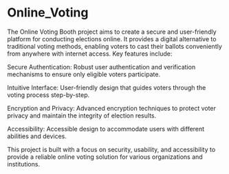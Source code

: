 # Online_Voting
The Online Voting Booth project aims to create a secure and user-friendly platform for conducting elections online. It provides a digital alternative to traditional voting methods, enabling voters to cast their ballots conveniently from anywhere with internet access. Key features include:

Secure Authentication: Robust user authentication and verification mechanisms to ensure only eligible voters participate.

Intuitive Interface: User-friendly design that guides voters through the voting process step-by-step.

Encryption and Privacy: Advanced encryption techniques to protect voter privacy and maintain the integrity of election results.

Accessibility: Accessible design to accommodate users with different abilities and devices.

This project is built with a focus on security, usability, and accessibility to provide a reliable online voting solution for various organizations and institutions.

